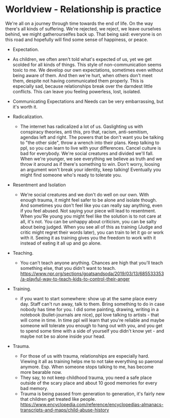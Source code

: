# Worldview - Relationship is practice

We're all on a journey through time towards the end of life. On the way there's all kinds of suffering. We're rejected, we reject, we leave ourselves behind, we might gatherourselfes back up. That being said: everyone is on this road and hopefully will find some sense of happiness, or peace. 

* Expectation.
* As children, we often aren't told what's expected of us, yet we get scolded for all kinds of things. This style of non-communication seems toxic to me. We develop our own expectations, sometimes even without being aware of them. And then we're hurt, when others don't meet them, despite not having communicated them properly. This is especially sad, because relationships break over the darndest little conflicts. This can leave you feeling powerless, lost, isolated.
* Communicating Expectations and Needs can be very embarrassing, but it's worth it.

* Radicalization.
  * The internet has radicalized a lot of us. Gaslighting us with conspiracy theories, anti this, pro that, racism, anti-semitism, agendas left and right. The powers that be don't want you be talking to "the other side", throw a wrench into their plans.
Keep talking to ppl, so you can learn to live with your differences. Cancel culture is bad for everybody. We're social creatures and divided we'll fall. When we're younger, we see everything we believe as truth and we throw it around as if there's something to win. Don't worry, loosing an argument won't break your identity, keep talking! Eventually you might find someone who's ready to tolerate you.

* Resentment and Isolation
  * We're social creatures and we don't do well on our own. With enough trauma, it might feel safer to be alone and isolate though. And sometimes you don't feel like you can really say anything, even if you feel abused. Not saying your piece will lead to resentment. When you'Re young you might feel like the solution is to not care at all, it's not. You can be unhappy about criticism, you can be salty about being judged. When you see all of this as training (Judge and critic might regret their words later), you can train to let it go or work with it. Seeing it as training gives you the freedom to work with it instead of eating it all up and go alone.

* Teaching.
  * You can't teach anyone anything. Chances are high that you'll teach something else, that you didn't want to teach. https://www.npr.org/sections/goatsandsoda/2019/03/13/685533353/a-playful-way-to-teach-kids-to-control-their-anger

* Training.
  * if you want to start somewhere: show up at the same place every day. Staff can't run away, talk to them. Bring something to do in case nobody has time for you. I did some painting, drawing, writing in a notebook (bullet-journals are nice), ppl love talking to artists - that will come in time.
In time ppl will learn that you're reliable and maybe someone will tolerate you enough to hang out with you, and you get to spend some time with a side of yourself you didn't know yet - and maybe not be so alone inside your head.

* Trauma. 
  * For those of us with trauma, relationships are especially hard. Viewing it all as training helps me to not take everything so paeronal anymore. Esp. When someone stops talking to me, has become more bearable now.
  * They say, to not keep childhood trauma, you need a safe place outside of the scary place and about 10 good memories for every bad memory.
  * Trauma is being passed from generation to generation, it's fairly new that children get treated like people. https://www.encyclopedia.com/reference/encyclopedias-almanacs-transcripts-and-maps/child-abuse-history
